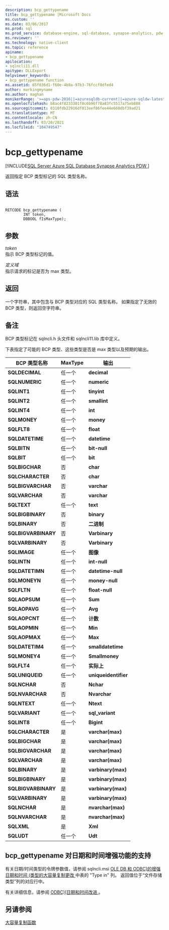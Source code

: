 ```yaml
---
description: bcp_gettypename
title: bcp_gettypename |Microsoft Docs
ms.custom: ''
ms.date: 03/06/2017
ms.prod: sql
ms.prod_service: database-engine, sql-database, synapse-analytics, pdw
ms.reviewer: ''
ms.technology: native-client
ms.topic: reference
apiname:
- bcp_gettypename
apilocation:
- sqlncli11.dll
apitype: DLLExport
helpviewer_keywords:
- bcp_gettypename function
ms.assetid: 65f036d1-f60e-4b8a-97b3-76fccf0dfed4
author: markingmyname
ms.author: maghan
monikerRange: '>=aps-pdw-2016||=azuresqldb-current||=azure-sqldw-latest||>=sql-server-2016||>=sql-server-linux-2017||=azuresqldb-mi-current'
ms.openlocfilehash: b8ac4f8233301f8c6b96f78a83fc5517a75eb888
ms.sourcegitcommit: 0310fdb22916df013eef86fee44e660dbf39ad21
ms.translationtype: MT
ms.contentlocale: zh-CN
ms.lasthandoff: 03/20/2021
ms.locfileid: "104749547"
---
```

# <a name="bcp_gettypename"></a>bcp_gettypename
[!INCLUDE[SQL Server Azure SQL Database Synapse Analytics PDW ](../../includes/applies-to-version/sql-asdb-asdbmi-asa-pdw.md)]

  返回指定 BCP 类型标记的 SQL 类型名称。  
  
## <a name="syntax"></a>语法  
  
```  
  
RETCODE bcp_gettypename (  
        INT token,  
        DBBOOL fIsMaxType);  
```  
  
## <a name="arguments"></a>参数  
 *token*  
 指示 BCP 类型标记的值。  
  
 *定义域*  
 指示请求的标记是否为 max 类型。  
  
## <a name="returns"></a>返回  
 一个字符串，其中包含与 BCP 类型对应的 SQL 类型名称。 如果指定了无效的 BCP 类型，则返回空字符串。  
  
## <a name="remarks"></a>备注  
 BCP 类型标记在 sqlncli.h 头文件和 sqlncli11.lib 库中定义。  
  
 下表指定了可能的 BCP 类型、这些类型是否是 max 类型以及预期的输出。  
  
|BCP 类型名称|MaxType|输出|  
|-------------------|-------------|------------|  
|**SQLDECIMAL**|任一个|**decimal**|  
|**SQLNUMERIC**|任一个|**numeric**|  
|**SQLINT1**|任一个|**tinyint**|  
|**SQLINT2**|任一个|**smallint**|  
|**SQLINT4**|任一个|**int**|  
|**SQLMONEY**|任一个|**money**|  
|**SQLFLT8**|任一个|**float**|  
|**SQLDATETIME**|任一个|**datetime**|  
|**SQLBITN**|任一个|**bit-null**|  
|**SQLBIT**|任一个|**bit**|  
|**SQLBIGCHAR**|否|**char**|  
|**SQLCHARACTER**|否|**char**|  
|**SQLBIGVARCHAR**|否|**varchar**|  
|**SQLVARCHAR**|否|**varchar**|  
|**SQLTEXT**|任一个|**text**|  
|**SQLBIGBINARY**|否|**binary**|  
|**SQLBINARY**|否|**二进制**|  
|**SQLBIGVARBINARY**|否|**Varbinary**|  
|**SQLVARBINARY**|否|**Varbinary**|  
|**SQLIMAGE**|任一个|**图像**|  
|**SQLINTN**|任一个|**int-null**|  
|**SQLDATETIMN**|任一个|**datetime-null**|  
|**SQLMONEYN**|任一个|**money-null**|  
|**SQLFLTN**|任一个|**float-null**|  
|**SQLAOPSUM**|任一个|**Sum**|  
|**SQLAOPAVG**|任一个|**Avg**|  
|**SQLAOPCNT**|任一个|**计数**|  
|**SQLAOPMIN**|任一个|**Min**|  
|**SQLAOPMAX**|任一个|**Max**|  
|**SQLDATETIM4**|任一个|**smalldatetime**|  
|**SQLMONEY4**|任一个|**Smallmoney**|  
|**SQLFLT4**|任一个|**实际上**|  
|**SQLUNIQUEID**|任一个|**uniqueidentifier**|  
|**SQLNCHAR**|否|**Nchar**|  
|**SQLNVARCHAR**|否|**Nvarchar**|  
|**SQLNTEXT**|任一个|**Ntext**|  
|**SQLVARIANT**|任一个|**sql_variant**|  
|**SQLINT8**|任一个|**Bigint**|  
|**SQLCHARACTER**|是|**varchar(max)**|  
|**SQLBIGCHAR**|是|**varchar(max)**|  
|**SQLBIGVARCHAR**|是|**varchar(max)**|  
|**SQLVARCHAR**|是|**varchar(max)**|  
|**SQLBINARY**|是|**varbinary(max)**|  
|**SQLBIGBINARY**|是|**varbinary(max)**|  
|**SQLBIGVARBINARY**|是|**varbinary(max)**|  
|**SQLVARBINARY**|是|**varbinary(max)**|  
|**SQLNCHAR**|是|**nvarchar(max)**|  
|**SQLNVARCHAR**|是|**nvarchar(max)**|  
|**SQLXML**|是|**Xml**|  
|**SQLUDT**|任一个|**Udt**|  
  
## <a name="bcp_gettypename-support-for-enhanced-date-and-time-features"></a>bcp_gettypename 对日期和时间增强功能的支持  
 有关日期/时间类型的令牌参数值，请参阅 sqlncli.msi [OLE DB 和 ODBC&#41;的增强日期和时间 &#40;类型的大容量复制更改 ](../../relational-databases/native-client-odbc-date-time/bulk-copy-changes-for-enhanced-date-and-time-types-ole-db-and-odbc.md)中表的 "Type in" 列。 返回值位于“文件存储类型”列的对应行中。  
  
 有关详细信息，请参阅 [ODBC&#41;&#40;日期和时间改进 ](../../relational-databases/native-client-odbc-date-time/date-and-time-improvements-odbc.md)。  
  
## <a name="see-also"></a>另请参阅  
 [大容量复制函数](../../relational-databases/native-client-odbc-extensions-bulk-copy-functions/sql-server-driver-extensions-bulk-copy-functions.md)  
  
  
